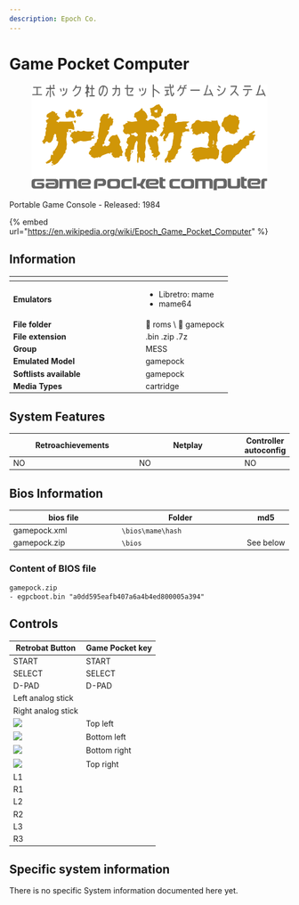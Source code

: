 ```yaml
---
description: Epoch Co.
---
```


# Game Pocket Computer

<div align="left">

<figure><img src="https://raw.githubusercontent.com/fabricecaruso/es-theme-carbon/52ff37c9e265587d006945a2ba695b5a962b3a3d/art/logos/gamepock.svg" alt=""><figcaption></figcaption></figure>

</div>

Portable Game Console - Released: 1984

{% embed url="https://en.wikipedia.org/wiki/Epoch_Game_Pocket_Computer" %}

## Information

<table data-header-hidden><thead><tr><th width="224"></th><th></th></tr></thead><tbody><tr><td><strong>Emulators</strong></td><td><ul><li>Libretro: mame</li><li>mame64</li></ul></td></tr><tr><td><strong>File folder</strong></td><td><span data-gb-custom-inline data-tag="emoji" data-code="1f4c2">📂</span> roms \ <span data-gb-custom-inline data-tag="emoji" data-code="1f4c2">📂</span> gamepock</td></tr><tr><td><strong>File extension</strong></td><td>.bin .zip .7z</td></tr><tr><td><strong>Group</strong></td><td>MESS</td></tr><tr><td><strong>Emulated Model</strong></td><td>gamepock</td></tr><tr><td><strong>Softlists available</strong></td><td>gamepock</td></tr><tr><td><strong>Media Types</strong></td><td>cartridge</td></tr></tbody></table>

## System Features

<table><thead><tr><th width="256">Retroachievements</th><th width="243">Netplay</th><th>Controller autoconfig</th></tr></thead><tbody><tr><td>NO</td><td>NO</td><td>NO</td></tr></tbody></table>

## Bios Information

<table><thead><tr><th width="181">bios file</th><th width="211">Folder</th><th>md5</th></tr></thead><tbody><tr><td>gamepock.xml</td><td><code>\bios\mame\hash</code></td><td></td></tr><tr><td>gamepock.zip</td><td><code>\bios</code></td><td>See below</td></tr></tbody></table>

### Content of BIOS file

```
gamepock.zip
- egpcboot.bin "a0dd595eafb407a6a4b4ed800005a394"
```

## Controls

| Retrobat Button                                      | Game Pocket key |
| ---------------------------------------------------- | --------------- |
| START                                                | START           |
| SELECT                                               | SELECT          |
| D-PAD                                                | D-PAD           |
| Left analog stick                                    |                 |
| Right analog stick                                   |                 |
| ![](<../../../../en/.gitbook/assets/image (45).png>) | Top left        |
| ![](<../../../../en/.gitbook/assets/image (27).png>) | Bottom left     |
| ![](<../../../../en/.gitbook/assets/image (13).png>) | Bottom right    |
| ![](<../../../../en/.gitbook/assets/image (47).png>) | Top right       |
| L1                                                   |                 |
| R1                                                   |                 |
| L2                                                   |                 |
| R2                                                   |                 |
| L3                                                   |                 |
| R3                                                   |                 |

## Specific system information

There is no specific System information documented here yet.
